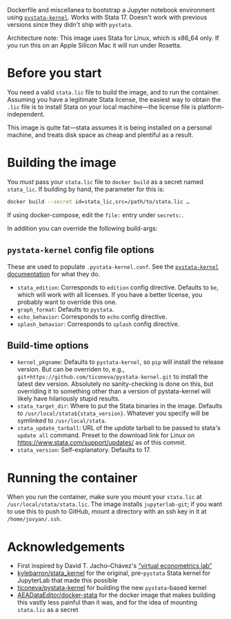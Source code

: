 Dockerfile and miscellanea to bootstrap a Jupyter notebook environment using [`pystata-kernel`][1]. Works with Stata 17. Doesn't work with previous versions since they didn't ship with `pystata`.

Architecture note: This image uses Stata for Linux, which is x86_64 only. If you run this on an Apple Silicon Mac it will run under Rosetta.

[1]: https://github.com/ticoneva/pystata-kernel

# Before you start

You need a valid `stata.lic` file to build the image, and to run the container. Assuming you have a legitimate Stata license, the easiest way to obtain the `.lic` file is to install Stata on your local machine—the license file is platform-independent.

This image is quite fat—stata assumes it is being installed on a personal machine, and treats disk space as cheap and plentiful as a result. 

# Building the image

You _must_ pass your `stata.lic` file to `docker build` as a secret named `stata_lic`. If building by hand, the parameter for this is:

```bash
docker build --secret id=stata_lic,src=/path/to/stata.lic …
```

If using docker-compose, edit the `file:` entry under `secrets:`.

In addition you can override the following build-args:

## `pystata-kernel` config file options

These are used to populate `.pystata-kernel.conf`. See the [`pystata-kernel` documentation][psk-conf] for what they do.

- `stata_edition`: Corresponds to `edition` config directive. Defaults to `be`, which will work with all licenses. If you have a better license, you probably want to override this one.
- `graph_format`: Defaults to `pystata`.
- `echo_behavior`: Corresponds to `echo` config directive.
- `splash_behavior`: Corresponds to `splash` config directive.

[psk-conf]: https://github.com/ticoneva/pystata-kernel#configuration

## Build-time options

- `kernel_pkgname`: Defaults to `pystata-kernel`, so `pip` will install the release version. But can be overriden to, e.g., `git+https://github.com/ticoneva/pystata-kernel.git` to install the latest dev version. Absolutely no sanity-checking is done on this, but overriding it to something other than a version of pystata-kernel will likely have hilariously stupid results.
- `stata_target_dir`: Where to put the Stata binaries in the image. Defaults to `/usr/local/stata${stata_version}`. Whatever you specify will be symlinked to `/usr/local/stata`.
- `stata_update_tarball`: URL of the _update_ tarball to be passed to stata's `update all` command. Preset to the download link for Linux on  https://www.stata.com/support/updates/ as of this commit.
- `stata_version`: Self-explanatory. Defaults to 17.

# Running the container

When you run the container, make sure you mount your `stata.lic` at `/usr/local/stata/stata.lic`. The image installs `jupyterlab-git`; if you want to use this to push to GitHub, mount a directory with an ssh key in it at `/home/jovyan/.ssh`.

# Acknowledgements

- First inspired by David T. Jacho–Chávez's [“virtual econometrics lab”][vel]
- [kylebarron/stata_kernel][s_k] for the original, pre-`pystata` Stata kernel for JupyterLab that made this possible
- [ticoneva/pystata-kernel][psk] for building the new `pystata`-based kernel
- [AEADataEditor/docker-stata][aea] for the docker image that makes building this vastly less painful than it was, and for the idea of mounting `stata.lic` as a secret

[vel]: https://docs-jupyter.davidjachochavez.org/
[s_k]: https://github.com/kylebarron/stata_kernel/
[psk]: https://github.com/ticoneva/pystata-kernel/
[aea]: https://github.com/AEADataEditor/docker-stata
